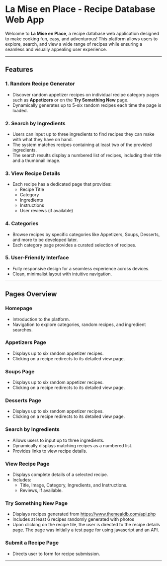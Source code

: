 # La Mise en Place - Recipe Database Web App

Welcome to **La Mise en Place**, a recipe database web application designed to make cooking fun, easy, and adventurous! This platform allows users to explore, search, and view a wide range of recipes while ensuring a seamless and visually appealing user experience.

---

## Features

### 1. **Random Recipe Generator**
   - Discover random appetizer recipes on individual recipe category pages such as **Appetizers** or on the **Try Something New** page.
   - Dynamically generates up to 5-six random recipes each time the page is loaded.

### 2. **Search by Ingredients**
   - Users can input up to three ingredients to find recipes they can make with what they have on hand.
   - The system matches recipes containing at least two of the provided ingredients.
   - The search results display a numbered list of recipes, including their title and a thumbnail image.

### 3. **View Recipe Details**
   - Each recipe has a dedicated page that provides:
     - Recipe Title
     - Category
     - Ingredients
     - Instructions
     - User reviews (if available)

### 4. **Categories**
   - Browse recipes by specific categories like Appetizers, Soups, Desserts, and more to be developed later.
   - Each category page provides a curated selection of recipes.

### 5. **User-Friendly Interface**
   - Fully responsive design for a seamless experience across devices.
   - Clean, minimalist layout with intuitive navigation.

---

## Pages Overview

### **Homepage**
   - Introduction to the platform.
   - Navigation to explore categories, random recipes, and ingredient searches.

### **Appetizers Page**
   - Displays up to six random appetizer recipes.
   - Clicking on a recipe redirects to its detailed view page.

### **Soups Page**
   - Displays up to six random appetizer recipes.
   - Clicking on a recipe redirects to its detailed view page.

### **Desserts Page**
   - Displays up to six random appetizer recipes.
   - Clicking on a recipe redirects to its detailed view page.

### **Search by Ingredients**
   - Allows users to input up to three ingredients.
   - Dynamically displays matching recipes as a numbered list.
   - Provides links to view recipe details.

### **View Recipe Page**
   - Displays complete details of a selected recipe.
   - Includes:
     - Title, Image, Category, Ingredients, and Instructions.
     - Reviews, if available.

### **Try Something New Page**
   - Displays recipes generated from https://www.themealdb.com/api.php
   - Includes at least 6 recipes randomly generated with photos
   - Upon clicking on the recipe tile, the user is directed to the recipe details page. The page was initially a test page for using javascript and an API.

### **Submit a Recipe Page**
   - Directs user to form for recipe submission.
   
---


